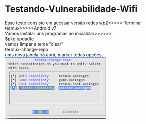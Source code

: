 # Testando-Vulnerabilidade-Wifi<br>
Esse teste consiste em acessar versão redes wp2>>>>> Terminal termux>>>>>Android v7<br>
Vamos instalar uns programas ao inicializar>>>>>><br>
$pkg updadte<br>
vamos limpar a tema "clear"<br>
termux-change-repo<br>
ums nova janela irá abrir, marcar todas opções<br> 
<img src="id1.png">
